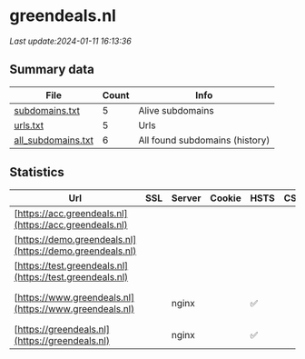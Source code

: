 # greendeals.nl
*Last update:2024-01-11 16:13:36*
## Summary data
| File       | Count | Info |
|------------|-------|------|
|[subdomains.txt](/data/greendeals/subdomains.txt)|5|Alive subdomains|
|[urls.txt](/data/greendeals/urls.txt)|5|Urls|
|[all_subdomains.txt](/data/greendeals/all_subdomains.txt)|6|All found subdomains (history)|
## Statistics
| Url | SSL | Server | Cookie | HSTS | CSP | XFO | XXP | RP | Tech |
|------------|-------|------|------|------|------|------|------|------|------|
|[https://acc.greendeals.nl](https://acc.greendeals.nl)| | | | | | | |:white_check_mark: |Basic Nginx|
|[https://demo.greendeals.nl](https://demo.greendeals.nl)| | | | | | | |:white_check_mark: |HSTS Nginx|
|[https://test.greendeals.nl](https://test.greendeals.nl)| | | | | | | |:white_check_mark: |Basic Nginx|
|[https://www.greendeals.nl](https://www.greendeals.nl)| |nginx| |:white_check_mark: | |:white_check_mark: |:white_check_mark: |:white_check_mark: |Drupal:10 HSTS Nginx...|
|[https://greendeals.nl](https://greendeals.nl)| |nginx| |:white_check_mark: | |:white_check_mark: |:white_check_mark: |:white_check_mark: |HSTS Nginx|